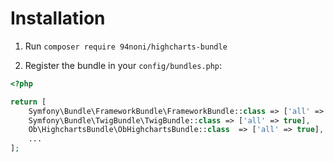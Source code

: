 # Installation

1. Run `composer require 94noni/highcharts-bundle`

2. Register the bundle in your `config/bundles.php`:

```php
<?php

return [
    Symfony\Bundle\FrameworkBundle\FrameworkBundle::class => ['all' => true],
    Symfony\Bundle\TwigBundle\TwigBundle::class => ['all' => true],
    Ob\HighchartsBundle\ObHighchartsBundle::class  => ['all' => true],
    ...
];

```
